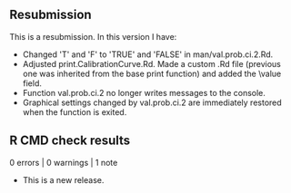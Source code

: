 ## Resubmission
This is a resubmission. In this version I have:
- Changed 'T' and 'F' to 'TRUE' and 'FALSE' in man/val.prob.ci.2.Rd.
- Adjusted print.CalibrationCurve.Rd. Made a custom .Rd file (previous one was inherited from the base print function) and added the \\value field.
- Function val.prob.ci.2 no longer writes messages to the console.
- Graphical settings changed by val.prob.ci.2 are immediately restored when the function is exited.

## R CMD check results

0 errors | 0 warnings | 1 note

* This is a new release.

